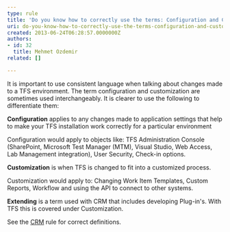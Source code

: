 ```yaml
---
type: rule
title: 'Do you know how to correctly use the terms: Configuration and Customization in the TFS context?'
uri: do-you-know-how-to-correctly-use-the-terms-configuration-and-customization-in-the-tfs-context
created: 2013-06-24T06:28:57.0000000Z
authors:
- id: 32
  title: Mehmet Ozdemir
related: []

---
```


It is important to use consistent language when talking about changes made to a TFS environment. The term configuration and customization are sometimes used interchangeably. It is clearer to use the following to differentiate them:

 
 **Configuration** applies to any changes made to application settings that help to make your TFS installation work correctly for a particular environment




Configuration would apply to objects like: TFS Administration Console (SharePoint, Microsoft Test Manager (MTM), Visual Studio, Web Access, Lab Management integration), User Security, Check-in options.




 **Customization** is when TFS is changed to fit into a customized process. 




Customization would apply to: Changing Work Item Templates, Custom Reports, Workflow and using the API to connect to other systems.




 **Extending** is a term used with CRM that includes developing Plug-in's. With TFS this is covered under Customization.


See the [CRM](/do-you-know-how-to-correctly-use-the-terms-configuration-customization-and-extending-in-the-crm-context) rule for correct definitions.
